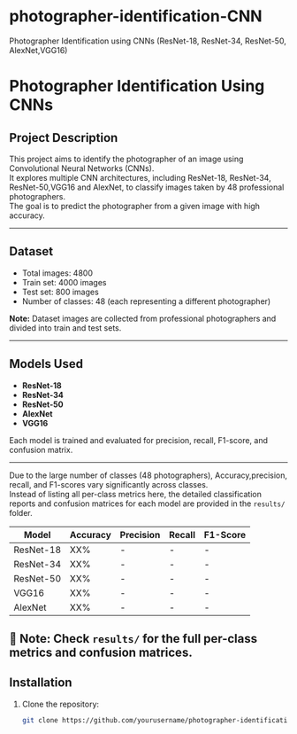# photographer-identification-CNN
Photographer Identification using CNNs (ResNet-18, ResNet-34, ResNet-50, AlexNet,VGG16)
# Photographer Identification Using CNNs

## Project Description
This project aims to identify the photographer of an image using Convolutional Neural Networks (CNNs).  
It explores multiple CNN architectures, including ResNet-18, ResNet-34, ResNet-50,VGG16 and AlexNet, to classify images taken by 48 professional photographers.  
The goal is to predict the photographer from a given image with high accuracy.

---

## Dataset
- Total images: 4800  
- Train set: 4000 images  
- Test set: 800 images  
- Number of classes: 48 (each representing a different photographer)  

**Note:** Dataset images are collected from professional photographers and divided into train and test sets.  

---

## Models Used
- **ResNet-18**  
- **ResNet-34**  
- **ResNet-50**  
- **AlexNet**
- **VGG16**  

Each model is trained and evaluated for precision, recall, F1-score, and confusion matrix.

---

Due to the large number of classes (48 photographers), Accuracy,precision, recall, and F1-scores vary significantly across classes.  
Instead of listing all per-class metrics here, the detailed classification reports and confusion matrices for each model are provided in the `results/` folder.

| Model        | Accuracy | Precision | Recall | F1-Score |
|-------------|----------|-----------|--------|----------|
| ResNet-18   | XX%      | -         | -      | -        |
| ResNet-34   | XX%      | -         | -      | -        |
| ResNet-50   | XX%      | -         | -      | -        |
| VGG16       | XX%      | -         | -      | -        |
| AlexNet     | XX%      | -         | -      | -        |

📌 **Note:** Check `results/` for the full per-class metrics and confusion matrices.
---

## Installation
1. Clone the repository:
   ```bash
   git clone https://github.com/yourusername/photographer-identification.git

